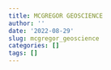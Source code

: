 ```yaml
---
title: MCGREGOR GEOSCIENCE
author: ''
date: '2022-08-29'
slug: mcgregor_geoscience
categories: []
tags: []
---
```

